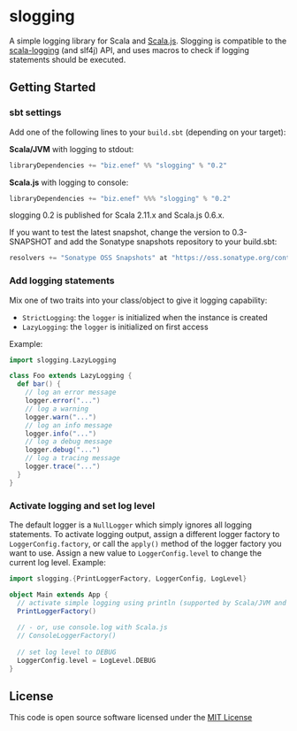slogging
========

A simple logging library for Scala and [Scala.js](http://www.scala-js.org). Slogging is compatible to the [scala-logging](https://github.com/typesafehub/scala-logging) (and slf4j) API, and uses macros to check if logging statements should be executed.

Getting Started
---------------

### sbt settings
Add one of the following lines to your `build.sbt` (depending on your target):

**Scala/JVM** with logging to stdout:
```scala
libraryDependencies += "biz.enef" %% "slogging" % "0.2"
```

**Scala.js** with logging to console:
```scala
libraryDependencies += "biz.enef" %%% "slogging" % "0.2"
```

slogging 0.2 is published for Scala 2.11.x and Scala.js 0.6.x.

If you want to test the latest snapshot, change the version to 0.3-SNAPSHOT and add the Sonatype snapshots repository to your build.sbt:
```scala
resolvers += "Sonatype OSS Snapshots" at "https://oss.sonatype.org/content/repositories/snapshots"
```

### Add logging statements
Mix one of two traits into your class/object to give it logging capability:
* `StrictLogging`: the `logger` is initialized when the instance is created
* `LazyLogging`: the `logger` is initialized on first access

Example:
```scala
import slogging.LazyLogging

class Foo extends LazyLogging {
  def bar() {
    // log an error message
    logger.error("...")
    // log a warning
    logger.warn("...")
    // log an info message
    logger.info("...")
    // log a debug message
    logger.debug("...")
    // log a tracing message
    logger.trace("...")
  }
}
```

### Activate logging and set log level
The default logger is a `NullLogger` which simply ignores all logging statements. To activate logging output, assign a different logger factory to `LoggerConfig.factory`, or call the `apply()` method of the logger factory you want to use. Assign a new value to `LoggerConfig.level` to change the current log level. Example:
```scala
import slogging.{PrintLoggerFactory, LoggerConfig, LogLevel}

object Main extends App {
  // activate simple logging using println (supported by Scala/JVM and Scala.js) 
  PrintLoggerFactory()
  
  // - or, use console.log with Scala.js
  // ConsoleLoggerFactory()
  
  // set log level to DEBUG
  LoggerConfig.level = LogLevel.DEBUG
}
```

License
-------
This code is open source software licensed under the [MIT License](http://opensource.org/licenses/MIT)
